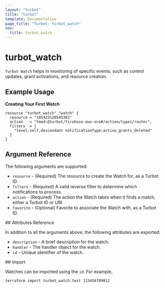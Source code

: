 ```yaml
---
layout: "turbot"
title: "turbot"
template: Documentation
page_title: "Turbot: turbot_watch"
nav:
  title: turbot_watch
---
```


# turbot_watch

`Turbot Watch` helps in monitoring of specific events, such as control updates, grant activations, and resource creation.

## Example Usage

**Creating Your First Watch**

```hcl
resource "turbot_watch" "watch" {
  resource = "185423120545381"
  action   = "tmod:@turbot/firehose-aws-sns#/action/types/router",
  filters  = [
    "level:self,descendant notificationType:active_grants_deleted"
  ]
}
```

## Argument Reference

The following arguments are supported:

- `resource` - (Required) The resource to create the Watch for, as a Turbot ID.
- `filters` - (Required) A valid reverse filter to determine which notifications to process.
- `action` - (Required) The action the Watch takes when it finds a match, either a Turbot ID or URI.
- `favorite` - (Optional) Favorite to associate the Watch with, as a Turbot ID.

## Attributes Reference

In addition to all the arguments above, the following attributes are exported:

- `description` - A brief description for the watch.
- `handler` - The handler object for the watch.
- `id` - Unique identifier of the watch.

## Import

Watches can be imported using the `id`. For example,

```
terraform import turbot_watch.test 123456789012
```

